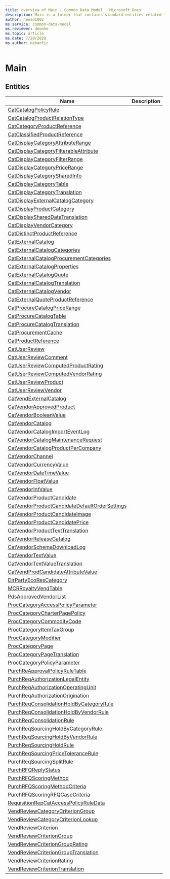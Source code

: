 ```yaml
---
title: overview of Main - Common Data Model | Microsoft Docs
description: Main is a folder that contains standard entities related to the Common Data Model.
author: nenad1002
ms.service: common-data-model
ms.reviewer: deonhe
ms.topic: article
ms.date: 7/20/2020
ms.author: nebanfic
---
```


# Main


## Entities

|Name|Description|
|---|---|
|[CatCatalogPolicyRule](CatCatalogPolicyRule.md)||
|[CatCatalogProductRelationType](CatCatalogProductRelationType.md)||
|[CatCategoryProductReference](CatCategoryProductReference.md)||
|[CatClassifiedProductReference](CatClassifiedProductReference.md)||
|[CatDisplayCategoryAttributeRange](CatDisplayCategoryAttributeRange.md)||
|[CatDisplayCategoryFilterableAttribute](CatDisplayCategoryFilterableAttribute.md)||
|[CatDisplayCategoryFilterRange](CatDisplayCategoryFilterRange.md)||
|[CatDisplayCategoryPriceRange](CatDisplayCategoryPriceRange.md)||
|[CatDisplayCategorySharedInfo](CatDisplayCategorySharedInfo.md)||
|[CatDisplayCategoryTable](CatDisplayCategoryTable.md)||
|[CatDisplayCategoryTranslation](CatDisplayCategoryTranslation.md)||
|[CatDisplayExternalCatalogCategory](CatDisplayExternalCatalogCategory.md)||
|[CatDisplayProductCategory](CatDisplayProductCategory.md)||
|[CatDisplaySharedDataTranslation](CatDisplaySharedDataTranslation.md)||
|[CatDisplayVendorCategory](CatDisplayVendorCategory.md)||
|[CatDistinctProductReference](CatDistinctProductReference.md)||
|[CatExternalCatalog](CatExternalCatalog.md)||
|[CatExternalCatalogCategories](CatExternalCatalogCategories.md)||
|[CatExternalCatalogProcurementCategories](CatExternalCatalogProcurementCategories.md)||
|[CatExternalCatalogProperties](CatExternalCatalogProperties.md)||
|[CatExternalCatalogQuote](CatExternalCatalogQuote.md)||
|[CatExternalCatalogTranslation](CatExternalCatalogTranslation.md)||
|[CatExternalCatalogVendor](CatExternalCatalogVendor.md)||
|[CatExternalQuoteProductReference](CatExternalQuoteProductReference.md)||
|[CatProcureCatalogPriceRange](CatProcureCatalogPriceRange.md)||
|[CatProcureCatalogTable](CatProcureCatalogTable.md)||
|[CatProcureCatalogTranslation](CatProcureCatalogTranslation.md)||
|[CatProcurementCache](CatProcurementCache.md)||
|[CatProductReference](CatProductReference.md)||
|[CatUserReview](CatUserReview.md)||
|[CatUserReviewComment](CatUserReviewComment.md)||
|[CatUserReviewComputedProductRating](CatUserReviewComputedProductRating.md)||
|[CatUserReviewComputedVendorRating](CatUserReviewComputedVendorRating.md)||
|[CatUserReviewProduct](CatUserReviewProduct.md)||
|[CatUserReviewVendor](CatUserReviewVendor.md)||
|[CatVendExternalCatalog](CatVendExternalCatalog.md)||
|[CatVendorApprovedProduct](CatVendorApprovedProduct.md)||
|[CatVendorBooleanValue](CatVendorBooleanValue.md)||
|[CatVendorCatalog](CatVendorCatalog.md)||
|[CatVendorCatalogImportEventLog](CatVendorCatalogImportEventLog.md)||
|[CatVendorCatalogMaintenanceRequest](CatVendorCatalogMaintenanceRequest.md)||
|[CatVendorCatalogProductPerCompany](CatVendorCatalogProductPerCompany.md)||
|[CatVendorChannel](CatVendorChannel.md)||
|[CatVendorCurrencyValue](CatVendorCurrencyValue.md)||
|[CatVendorDateTimeValue](CatVendorDateTimeValue.md)||
|[CatVendorFloatValue](CatVendorFloatValue.md)||
|[CatVendorIntValue](CatVendorIntValue.md)||
|[CatVendorProductCandidate](CatVendorProductCandidate.md)||
|[CatVendorProductCandidateDefaultOrderSettings](CatVendorProductCandidateDefaultOrderSettings.md)||
|[CatVendorProductCandidateImage](CatVendorProductCandidateImage.md)||
|[CatVendorProductCandidatePrice](CatVendorProductCandidatePrice.md)||
|[CatVendorProductTextTranslation](CatVendorProductTextTranslation.md)||
|[CatVendorReleaseCatalog](CatVendorReleaseCatalog.md)||
|[CatVendorSchemaDownloadLog](CatVendorSchemaDownloadLog.md)||
|[CatVendorTextValue](CatVendorTextValue.md)||
|[CatVendorTextValueTranslation](CatVendorTextValueTranslation.md)||
|[CatVendProdCandidateAttributeValue](CatVendProdCandidateAttributeValue.md)||
|[DirPartyEcoResCategory](DirPartyEcoResCategory.md)||
|[MCRRoyaltyVendTable](MCRRoyaltyVendTable.md)||
|[PdsApprovedVendorList](PdsApprovedVendorList.md)||
|[ProcCategoryAccessPolicyParameter](ProcCategoryAccessPolicyParameter.md)||
|[ProcCategoryCharterPagePolicy](ProcCategoryCharterPagePolicy.md)||
|[ProcCategoryCommodityCode](ProcCategoryCommodityCode.md)||
|[ProcCategoryItemTaxGroup](ProcCategoryItemTaxGroup.md)||
|[ProcCategoryModifier](ProcCategoryModifier.md)||
|[ProcCategoryPage](ProcCategoryPage.md)||
|[ProcCategoryPageTranslation](ProcCategoryPageTranslation.md)||
|[ProcCategoryPolicyParameter](ProcCategoryPolicyParameter.md)||
|[PurchReApprovalPolicyRuleTable](PurchReApprovalPolicyRuleTable.md)||
|[PurchReqAuthorizationLegalEntity](PurchReqAuthorizationLegalEntity.md)||
|[PurchReqAuthorizationOperatingUnit](PurchReqAuthorizationOperatingUnit.md)||
|[PurchReqAuthorizationOrigination](PurchReqAuthorizationOrigination.md)||
|[PurchReqConsolidationHoldByCategoryRule](PurchReqConsolidationHoldByCategoryRule.md)||
|[PurchReqConsolidationHoldByVendorRule](PurchReqConsolidationHoldByVendorRule.md)||
|[PurchReqConsolidationRule](PurchReqConsolidationRule.md)||
|[PurchReqSourcingHoldByCategoryRule](PurchReqSourcingHoldByCategoryRule.md)||
|[PurchReqSourcingHoldByVendorRule](PurchReqSourcingHoldByVendorRule.md)||
|[PurchReqSourcingHoldRule](PurchReqSourcingHoldRule.md)||
|[PurchReqSourcingPriceToleranceRule](PurchReqSourcingPriceToleranceRule.md)||
|[PurchReqSourcingSplitRule](PurchReqSourcingSplitRule.md)||
|[PurchRFQReplyStatus](PurchRFQReplyStatus.md)||
|[PurchRFQScoringMethod](PurchRFQScoringMethod.md)||
|[PurchRFQScoringMethodCriteria](PurchRFQScoringMethodCriteria.md)||
|[PurchRFQScoringRFQCaseCriteria](PurchRFQScoringRFQCaseCriteria.md)||
|[RequisitionRepCatAccessPolicyRuleData](RequisitionRepCatAccessPolicyRuleData.md)||
|[VendReviewCategoryCriterionGroup](VendReviewCategoryCriterionGroup.md)||
|[VendReviewCategoryCriterionLookup](VendReviewCategoryCriterionLookup.md)||
|[VendReviewCriterion](VendReviewCriterion.md)||
|[VendReviewCriterionGroup](VendReviewCriterionGroup.md)||
|[VendReviewCriterionGroupRating](VendReviewCriterionGroupRating.md)||
|[VendReviewCriterionGroupTranslation](VendReviewCriterionGroupTranslation.md)||
|[VendReviewCriterionRating](VendReviewCriterionRating.md)||
|[VendReviewCriterionTranslation](VendReviewCriterionTranslation.md)||
